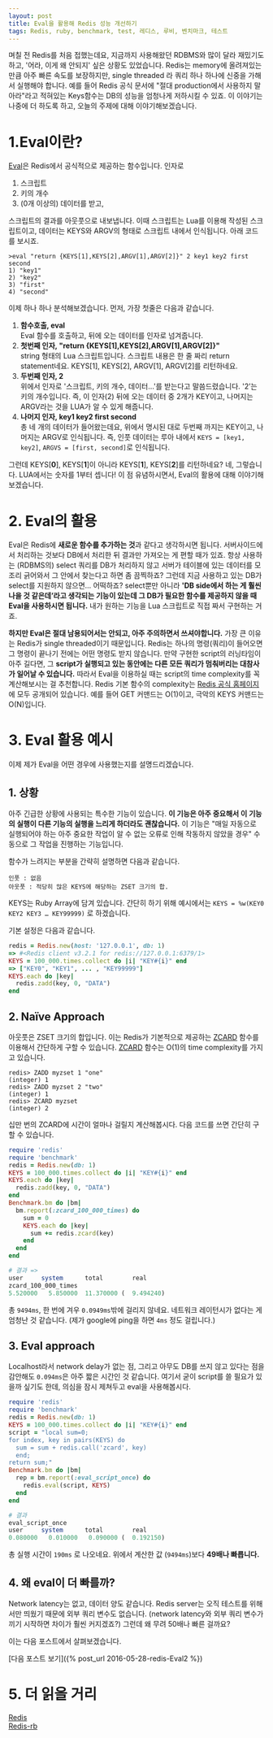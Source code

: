 ```yaml
---
layout: post
title: Eval을 활용해 Redis 성능 개선하기
tags: Redis, ruby, benchmark, test, 레디스, 루비, 벤치마크, 테스트
---
```


며칠 전 Redis를 처음 접했는데요, 지금까지 사용해왔던 RDBMS와 많이 달라 재밌기도 하고, '어라, 이게 왜 안되지' 싶은 상황도 있었습니다. Redis는 memory에 올려져있는 만큼 아주 빠른 속도를 보장하지만, single threaded 라 쿼리 하나 하나에 신중을 가해서 실행해야 합니다. 예를 들어 Redis 공식 문서에 "절대 production에서 사용하지 말아라"라고 적혀있는 Keys함수는 DB의 성능을 엄청나게 저하시킬 수 있죠. 이 이야기는 나중에 더 하도록 하고, 오늘의 주제에 대해 이야기해보겠습니다.

# 1.Eval이란?
[Eval](http://redis.io/commands/EVAL)은 Redis에서 공식적으로 제공하는 함수입니다. 인자로

1. 스크립트
2. 키의 개수
3. (0개 이상의) 데이터를 받고,  

스크립트의 결과를 아웃풋으로 내보냅니다. 이때 스크립트는 Lua를 이용해 작성된 스크립트이고, 데이터는 KEYS와 ARGV의 형태로 스크립트 내에서 인식됩니다. 아래 코드를 보시죠.

``` redis
>eval "return {KEYS[1],KEYS[2],ARGV[1],ARGV[2]}" 2 key1 key2 first second
1) "key1"
2) "key2"
3) "first"
4) "second"
```

이제 하나 하나 분석해보겠습니다. 먼저, 가장 첫줄은 다음과 같습니다.

1. **함수호출, eval**  
Eval 함수를 호출하고, 뒤에 오는 데이터를 인자로 넘겨줍니다.  
2. **첫번째 인자, "return {KEYS[1],KEYS[2],ARGV[1],ARGV[2]}"**  
string 형태의 Lua 스크립트입니다. 스크립트 내용은 한 줄 짜리 return statement네요. KEYS[1], KEYS[2], ARGV[1], ARGV[2]를 리턴하네요.  
3. **두번째 인자, 2**  
위에서 인자로 '스크립트, 키의 개수, 데이터…'를 받는다고 말씀드렸습니다. '2’는 키의 개수입니다. 즉, 이 인자(2) 뒤에 오는 데이터 중 2개가 KEY이고, 나머지는 ARGV라는 것을 LUA가 알 수 있게 해줍니다.
4. **나머지 인자, key1 key2 first second**  
총 네 개의 데이터가 들어왔는데요, 위에서 명시된 대로 두번째 까지는 KEY이고, 나머지는 ARGV로 인식됩니다. 즉, 인풋 데이터는 루아 내에서 `KEYS = [key1, key2]`, `ARGVS = [first, second]`로 인식됩니다.

그런데 KEYS[**0**], KEYS[**1**]이 아니라 KEYS[**1**], KEYS[**2**]를 리턴하네요? 네, 그렇습니다. LUA에서는 숫자를 1부터 셉니다! 이 점 유념하시면서, Eval의 활용에 대해 이야기해보겠습니다.

# 2. Eval의 활용
Eval은 Redis에 **새로운 함수를 추가하는 것**과 같다고 생각하시면 됩니다. 서버사이드에서 처리하는 것보다 DB에서 처리한 뒤 결과만 가져오는 게 편할 때가 있죠. 항상 사용하는 (RDBMS의) select 쿼리를 DB가 처리하지 않고 서버가 테이블에 있는 데이터를 모조리 긁어와서 그 안에서 찾는다고 하면 좀 끔찍하죠? 그런데 지금 사용하고 있는 DB가 select를 지원하지 않으면… 어떡하죠? select뿐만 아니라 **'DB side에서 하는 게 훨씬 나을 것 같은데’라고 생각되는 기능이 있는데 그 DB가 필요한 함수를 제공하지 않을 때 Eval을 사용하시면 됩니다.** 내가 원하는 기능을 Lua 스크립트로 직접 짜서 구현하는 거죠.

**하지만 Eval은 절대 남용되어서는 안되고, 아주 주의하면서 쓰셔야합니다.** 가장 큰 이유는 Redis가 single threaded이기 때문입니다. Redis는 하나의 명령(쿼리)이 들어오면 그 명령이 끝나기 전에는 어떤 명령도 받지 않습니다. 만약 구현한 script의 러닝타임이 아주 길다면, 그 **script가 실행되고 있는 동안에는 다른 모든 쿼리가 멈춰버리는 대참사가 일어날 수 있습니다.** 따라서 Eval을 이용하실 때는 script의 time complexity를 꼭 계산해보시는 걸 추천합니다. Redis 기본 함수의 complexity는 [Redis 공식 홈페이지](http://redis.io/commands/)에 모두 공개되어 있습니다. 예를 들어 GET 커맨드는 O(1)이고, 극악의 KEYS 커맨드는 O(N)입니다. 

# 3. Eval 활용 예시
이제 제가 Eval을 어떤 경우에 사용했는지를 설명드리겠습니다.

## 1. 상황
아주 긴급한 상황에 사용되는 특수한 기능이 있습니다. **이 기능은 아주 중요해서 이 기능의 실행이 다른 기능의 실행을 느리게 하더라도 괜찮습니다.** 이 기능은 "매일 자동으로 실행되어야 하는 아주 중요한 작업이 알 수 없는 오류로 인해 작동하지 않았을 경우" 수동으로 그 작업을 진행하는 기능입니다.  

함수가 느려지는 부분을 간략히 설명하면 다음과 같습니다.  

```
인풋 : 없음  
아웃풋 : 적당히 많은 KEYS에 해당하는 ZSET 크기의 합.  
```
KEYS는 Ruby Array에 담겨 있습니다. 간단히 하기 위해 예시에서는 `KEYS = %w(KEY0 KEY2 KEY3 … KEY99999)` 로 하겠습니다.  

기본 설정은 다음과 같습니다.

``` ruby
redis = Redis.new(host: '127.0.0.1', db: 1)
=> #<Redis client v3.2.1 for redis://127.0.0.1:6379/1>
KEYS = 100_000.times.collect do |i| "KEY#{i}" end
=> ["KEY0", "KEY1", ... , "KEY99999"]
KEYS.each do |key|  
  redis.zadd(key, 0, "DATA")
end
```

## 2. Naïve Approach

아웃풋은 ZSET 크기의 합입니다. 이는 Redis가 기본적으로 제공하는 [ZCARD](http://redis.io/commands/zcard) 함수를 이용해서 간단하게 구할 수 있습니다. [ZCARD](http://redis.io/commands/zcard) 함수는 O(1)의 time complexity를 가지고 있습니다. 

``` redis
redis> ZADD myzset 1 "one"
(integer) 1
redis> ZADD myzset 2 "two"
(integer) 1
redis> ZCARD myzset
(integer) 2
```

십만 번의 ZCARD에 시간이 얼마나 걸릴지 계산해봅시다. 다음 코드를 쓰면 간단히 구할 수 있습니다.

``` ruby
require 'redis'
require 'benchmark'
redis = Redis.new(db: 1)
KEYS = 100_000.times.collect do |i| "KEY#{i}" end
KEYS.each do |key|
  redis.zadd(key, 0, "DATA")
end
Benchmark.bm do |bm|
  bm.report(:zcard_100_000_times) do
    sum = 0
    KEYS.each do |key|
      sum += redis.zcard(key)
    end
  end
end

# 결과 =>
user     system      total        real
zcard_100_000_times
5.520000   5.850000  11.370000 (  9.494240)
```
총 `9494ms`, 한 번에 겨우 `0.0949ms`밖에 걸리지 않네요. 네트워크 레이턴시가 없다는 게 엄청난 것 같습니다. (제가 google에 ping을 하면 `4ms` 정도 걸립니다.)


## 3. Eval approach
Localhost라서 network delay가 없는 점, 그리고 아무도 DB를 쓰지 않고 있다는 점을 감안해도 `0.094ms`은 아주 짧은 시간인 것 같습니다. 여기서 굳이 script를 쓸 필요가 있을까 싶기도 한데, 의심을 잠시 제쳐두고 eval을 사용해봅시다.

``` ruby
require 'redis'
require 'benchmark'
redis = Redis.new(db: 1)
KEYS = 100_000.times.collect do |i| "KEY#{i}" end
script = "local sum=0;
for index, key in pairs(KEYS) do
  sum = sum + redis.call('zcard', key)
  end;
return sum;"
Benchmark.bm do |bm|
  rep = bm.report(:eval_script_once) do
    redis.eval(script, KEYS)
  end
end

# 결과
eval_script_once
user     system      total        real
0.080000   0.010000   0.090000 (  0.192150)
```
총 실행 시간이 `190ms` 로 나오네요. 위에서 계산한 값 (`9494ms`)보다 **49배나 빠릅니다.**  

## 4. 왜 eval이 더 빠를까?
Network latency는 없고, 데이터 양도 같습니다. Redis server는 오직 테스트를 위해서만 띄웠기 때문에 외부 쿼리 변수도 없습니다. (network latency와 외부 쿼리 변수가 끼기 시작하면 차이가 훨씬 커지겠죠?) 그런데 왜 무려 50배나 빠른 걸까요?  

이는 다음 포스트에서 살펴보겠습니다.

[다음 포스트 보기]({% post_url 2016-05-28-redis-Eval2 %})

# 5. 더 읽을 거리
[Redis](http://redis.io/)  
[Redis-rb](https://github.com/redis/redis-rb)
